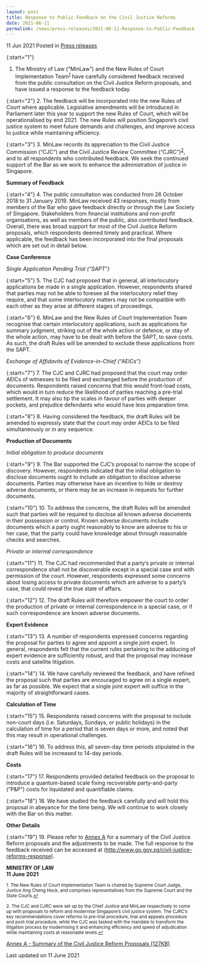 ```yaml
---
layout: post
title: Response to Public Feedback on the Civil Justice Reforms 
date: 2021-06-11
permalink: /news/press-releases/2021-06-11-Response-to-Public-Feedback-on-the-Civil-Justice-Reforms 
---
```


11 Jun 2021 Posted in [Press releases](/news/press-releases)

{:start="1"}
1.	The Ministry of Law (“MinLaw”) and the New Rules of Court Implementation Team<sup><a href="#fn1" id="ref1">1</a></sup> have carefully considered feedback received from the public consultation on the Civil Justice Reform proposals, and have issued a response to the feedback today. 

{:start="2"}
2.	The feedback will be incorporated into the new Rules of Court where applicable. Legislative amendments will be introduced in Parliament later this year to support the new Rules of Court, which will be operationalised by end 2021. The new Rules will position Singapore’s civil justice system to meet future demands and challenges, and improve access to justice while maintaining efficiency. 

{:start="3"}
3.	MinLaw records its appreciation to the Civil Justice Commission (“CJC”) and the Civil Justice Review Committee (“CJRC”)<sup><a href="#fn2" id="ref2">2</a></sup>, and to all respondents who contributed feedback. We seek the continued support of the Bar as we work to enhance the administration of justice in Singapore.

**Summary of Feedback**

{:start="4"}
4.	The public consultation was conducted from 26 October 2018 to 31 January 2019. MinLaw received 43 responses, mostly from members of the Bar who gave feedback directly or through the Law Society of Singapore. Stakeholders from financial institutions and non-profit organisations, as well as members of the public, also contributed feedback. Overall, there was broad support for most of the Civil Justice Reform proposals, which respondents deemed timely and practical. Where applicable, the feedback has been incorporated into the final proposals which are set out in detail below. 

**Case Conference**

<i>Single Application Pending Trial (“SAPT”)</i>

{:start="5"}
5.	The CJC had proposed that in general, all interlocutory applications be made in a single application. However, respondents shared that parties may not be able to foresee all the interlocutory relief they require, and that some interlocutory matters may not be compatible with each other as they arise at different stages of proceedings. 

{:start="6"}
6.	MinLaw and the New Rules of Court Implementation Team recognise that certain interlocutory applications, such as applications for summary judgment, striking out of the whole action or defence, or stay of the whole action, may have to be dealt with before the SAPT, to save costs. As such, the draft Rules will be amended to exclude these applications from the SAPT.

<i>Exchange of Affidavits of Evidence-in-Chief (“AEICs”)</i>

{:start="7"}
7.	The CJC and CJRC had proposed that the court may order AEICs of witnesses to be filed and exchanged before the production of documents. Respondents raised concerns that this would front-load costs, which would in turn reduce the likelihood of parties reaching a pre-trial settlement. It may also tip the scales in favour of parties with deeper pockets, and prejudice defendants who would have less preparation time. 

{:start="8"}
8.	Having considered the feedback, the draft Rules will be amended to expressly state that the court may order AEICs to be filed simultaneously or in any sequence.

**Production of Documents** 

<i>Initial obligation to produce documents</i>

{:start="9"}
9.	The Bar supported the CJC’s proposal to narrow the scope of discovery. However, respondents indicated that the initial obligation to disclose documents ought to include an obligation to disclose adverse documents. Parties may otherwise have an incentive to hide or destroy adverse documents, or there may be an increase in requests for further documents. 

{:start="10"}
10.	To address the concerns, the draft Rules will be amended such that parties will be required to disclose all known adverse documents in their possession or control. Known adverse documents include documents which a party ought reasonably to know are adverse to his or her case, that the party could have knowledge about through reasonable checks and searches. 

<i>Private or internal correspondence</i>

{:start="11"}
11.	The CJC had recommended that a party’s private or internal correspondence shall not be discoverable except in a special case and with permission of the court. However, respondents expressed some concerns about losing access to private documents which are adverse to a party’s case, that could reveal the true state of affairs. 

{:start="12"}
12.	The draft Rules will therefore empower the court to order the production of private or internal correspondence in a special case, or if such correspondence are known adverse documents. 

**Expert Evidence**

{:start="13"}
13.	A number of respondents expressed concerns regarding the proposal for parties to agree and appoint a single joint expert. In general, respondents felt that the current rules pertaining to the adducing of expert evidence are sufficiently robust, and that the proposal may increase costs and satellite litigation. 

{:start="14"}
14.	We have carefully reviewed the feedback, and have refined the proposal such that parties are encouraged to agree on a single expert, as far as possible. We expect that a single joint expert will suffice in the majority of straightforward cases. 

**Calculation of Time**

{:start="15"}
15.	Respondents raised concerns with the proposal to include non-court days (i.e. Saturdays, Sundays, or public holidays) in the calculation of time for a period that is seven days or more, and noted that this may result in operational challenges. 

{:start="16"}
16.	To address this, all seven-day time periods stipulated in the draft Rules will be increased to 14-day periods.

**Costs**

{:start="17"}
17.	Respondents provided detailed feedback on the proposal to introduce a quantum-based scale fixing recoverable party-and-party (“P&P”) costs for liquidated and quantifiable claims. 

{:start="18"}
18.	We have studied the feedback carefully and will hold this proposal in abeyance for the time being. We will continue to work closely with the Bar on this matter.

**Other Details**

{:start="19"}
19.	Please refer to <u>Annex A</u> for a summary of the Civil Justice Reform proposals and the adjustments to be made. The full response to the feedback received can be accessed at (<a href="http://www.go.gov.sg/civil-justice-reforms-response" target="new">http://www.go.gov.sg/civil-justice-reforms-response</a>).

**MINISTRY OF LAW**<br>
**11 June 2021**

<p><sup id="fn1">1. The New Rules of Court Implementation Team is chaired by Supreme Court Judge, Justice Ang Cheng Hock, and comprises representatives from the Supreme Court and the State Courts.<a href="#ref1" title="Jump back to footnote 1 in the text.">↩</a></sup></p>
<p><sup id="fn2">2. The CJC and CJRC were set up by the Chief Justice and MinLaw respectively to come up with proposals to reform and modernise Singapore’s civil justice system. The CJRC’s key recommendations cover reforms to pre-trial procedure, trial and appeals procedure and post-trial procedure, while the CJC was tasked with the mandate to transform the litigation process by modernising it and enhancing efficiency and speed of adjudication while maintaining costs at reasonable levels.<a href="#ref2" title="Jump back to footnote 2 in the text.">↩</a></sup></p>

[Annex A - Summary of the Civil Justice Reform Proposals (127KB)](/files/news/press-releases/2021/02/CJR-AnnexA.pdf)<br>

<p class="right-side-updated">Last updated on 11 June 2021</p>
